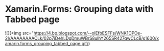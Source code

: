 # Xamarin.Forms: Grouping data with Tabbed page
![](<img src="https://4.bp.blogspot.com/--oIEfbESFFs/WNK1CPOe-2I/AAAAAAAACLk/02p7iDehLDgDmuWBrS8ulhY265SR427qwCLcB/s1600/xamarin.forms_grouping_tabbed_page.gif/)

